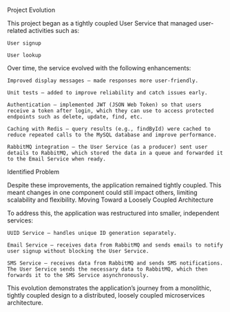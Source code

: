Project Evolution

This project began as a tightly coupled User Service that managed user-related activities such as:

    User signup

    User lookup

Over time, the service evolved with the following enhancements:

    Improved display messages – made responses more user-friendly.

    Unit tests – added to improve reliability and catch issues early.

    Authentication – implemented JWT (JSON Web Token) so that users receive a token after login, which they can use to access protected endpoints such as delete, update, find, etc.

    Caching with Redis – query results (e.g., findById) were cached to reduce repeated calls to the MySQL database and improve performance.

    RabbitMQ integration – the User Service (as a producer) sent user details to RabbitMQ, which stored the data in a queue and forwarded it to the Email Service when ready.

Identified Problem

Despite these improvements, the application remained tightly coupled. This meant changes in one component could still impact others, limiting scalability and flexibility.
Moving Toward a Loosely Coupled Architecture

To address this, the application was restructured into smaller, independent services:

    UUID Service – handles unique ID generation separately.

    Email Service – receives data from RabbitMQ and sends emails to notify user signup without blocking the User Service.

    SMS Service – receives data from RabbitMQ and sends SMS notifications. The User Service sends the necessary data to RabbitMQ, which then forwards it to the SMS Service asynchronously.

This evolution demonstrates the application’s journey from a monolithic, tightly coupled design to a distributed, loosely coupled microservices architecture.
